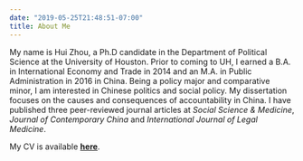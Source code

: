 ```yaml
---
date: "2019-05-25T21:48:51-07:00"
title: About Me
---
```


My name is Hui Zhou, a Ph.D candidate in the Department of Political Science at the University of Houston. Prior to coming to UH, I earned a B.A. in International Economy and Trade in 2014 and an M.A. in Public Administration in 2016 in China. Being a policy major and comparative minor, I am interested in Chinese politics and social policy. My dissertation focuses on the causes and consequences of accountability in China. I have published three peer-reviewed journal articles at _Social Science & Medicine_, _Journal of Contemporary China_ and _International Journal of Legal Medicine_.

My CV is available [**here**](/HZ_CV2020.pdf).